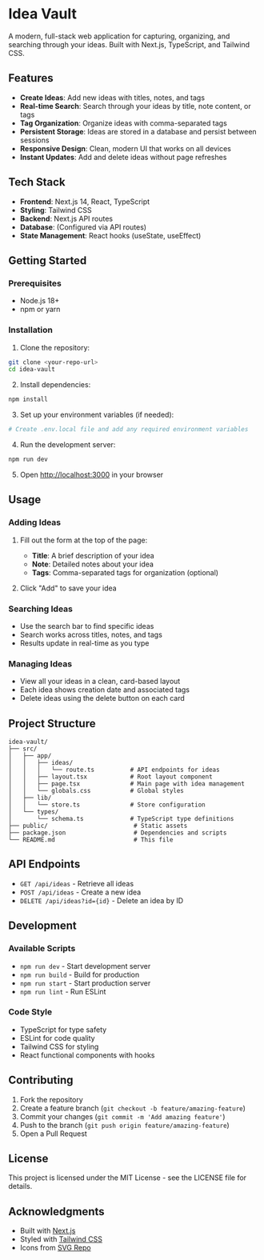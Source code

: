 # Idea Vault

A modern, full-stack web application for capturing, organizing, and searching through your ideas. Built with Next.js, TypeScript, and Tailwind CSS.

## Features

- **Create Ideas**: Add new ideas with titles, notes, and tags
- **Real-time Search**: Search through your ideas by title, note content, or tags
- **Tag Organization**: Organize ideas with comma-separated tags
- **Persistent Storage**: Ideas are stored in a database and persist between sessions
- **Responsive Design**: Clean, modern UI that works on all devices
- **Instant Updates**: Add and delete ideas without page refreshes

## Tech Stack

- **Frontend**: Next.js 14, React, TypeScript
- **Styling**: Tailwind CSS
- **Backend**: Next.js API routes
- **Database**: (Configured via API routes)
- **State Management**: React hooks (useState, useEffect)

## Getting Started

### Prerequisites

- Node.js 18+ 
- npm or yarn

### Installation

1. Clone the repository:
```bash
git clone <your-repo-url>
cd idea-vault
```

2. Install dependencies:
```bash
npm install
```

3. Set up your environment variables (if needed):
```bash
# Create .env.local file and add any required environment variables
```

4. Run the development server:
```bash
npm run dev
```

5. Open [http://localhost:3000](http://localhost:3000) in your browser

## Usage

### Adding Ideas

1. Fill out the form at the top of the page:
   - **Title**: A brief description of your idea
   - **Note**: Detailed notes about your idea
   - **Tags**: Comma-separated tags for organization (optional)

2. Click "Add" to save your idea

### Searching Ideas

- Use the search bar to find specific ideas
- Search works across titles, notes, and tags
- Results update in real-time as you type

### Managing Ideas

- View all your ideas in a clean, card-based layout
- Each idea shows creation date and associated tags
- Delete ideas using the delete button on each card

## Project Structure

```
idea-vault/
├── src/
│   ├── app/
│   │   ├── ideas/
│   │   │   └── route.ts          # API endpoints for ideas
│   │   ├── layout.tsx            # Root layout component
│   │   ├── page.tsx              # Main page with idea management
│   │   └── globals.css           # Global styles
│   ├── lib/
│   │   └── store.ts              # Store configuration
│   └── types/
│       └── schema.ts             # TypeScript type definitions
├── public/                        # Static assets
├── package.json                   # Dependencies and scripts
└── README.md                      # This file
```

## API Endpoints

- `GET /api/ideas` - Retrieve all ideas
- `POST /api/ideas` - Create a new idea
- `DELETE /api/ideas?id={id}` - Delete an idea by ID

## Development

### Available Scripts

- `npm run dev` - Start development server
- `npm run build` - Build for production
- `npm run start` - Start production server
- `npm run lint` - Run ESLint

### Code Style

- TypeScript for type safety
- ESLint for code quality
- Tailwind CSS for styling
- React functional components with hooks

## Contributing

1. Fork the repository
2. Create a feature branch (`git checkout -b feature/amazing-feature`)
3. Commit your changes (`git commit -m 'Add amazing feature'`)
4. Push to the branch (`git push origin feature/amazing-feature`)
5. Open a Pull Request

## License

This project is licensed under the MIT License - see the LICENSE file for details.

## Acknowledgments

- Built with [Next.js](https://nextjs.org/)
- Styled with [Tailwind CSS](https://tailwindcss.com/)
- Icons from [SVG Repo](https://www.svgrepo.com/)
